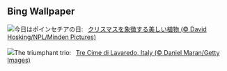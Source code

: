 ## Bing Wallpaper
![](https://www.bing.com/th?id=OHR.WildPoinsettia_JA-JP9224856071_UHD.jpg&w=1000)今日はポインセチアの日:&nbsp;&ensp;[クリスマスを象徴する美しい植物 (© David Hosking/NPL/Minden Pictures)](https://www.bing.com/th?id=OHR.WildPoinsettia_JA-JP9224856071_UHD.jpg)
<br><br/>
![](https://www.bing.com/th?id=OHR.DolomitesSky_EN-GB4868872493_UHD.jpg&w=1000)The triumphant trio:&nbsp;&ensp;[Tre Cime di Lavaredo, Italy (© Daniel Maran/Getty Images)](https://www.bing.com/th?id=OHR.DolomitesSky_EN-GB4868872493_UHD.jpg)
<br><br/>
